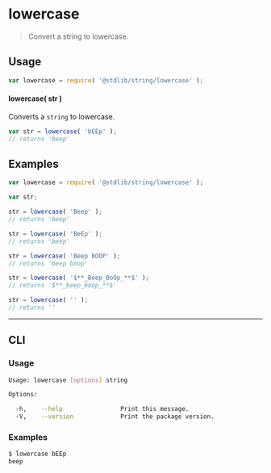 # lowercase

> Convert a string to lowercase.


<section class="intro">

</section>

<!-- /.intro -->


<section class="usage">

## Usage

``` javascript
var lowercase = require( '@stdlib/string/lowercase' );
```

#### lowercase( str )

Converts a `string` to lowercase.

``` javascript
var str = lowercase( 'bEEp' );
// returns 'beep'
```

</section>

<!-- /.usage -->


<section class="examples">

## Examples

``` javascript
var lowercase = require( '@stdlib/string/lowercase' );

var str;

str = lowercase( 'Beep' );
// returns 'beep'

str = lowercase( 'BeEp' );
// returns 'beep'

str = lowercase( 'Beep BOOP' );
// returns 'beep boop'

str = lowercase( '$**_Beep_BoOp_**$' );
// returns '$**_beep_boop_**$'

str = lowercase( '' );
// returns ''
```

</section>

<!-- /.examples -->


---

<section class="cli">

## CLI

<section class="usage">

### Usage

``` bash
Usage: lowercase [options] string

Options:

  -h,    --help                Print this message.
  -V,    --version             Print the package version.
```

</section>

<!-- /.usage -->


<section class="examples">

### Examples

``` bash
$ lowercase bEEp
beep
```

</section>

<!-- /.examples -->

</section>

<!-- /.cli -->


<section class="links">

</section>

<!-- /.links -->
